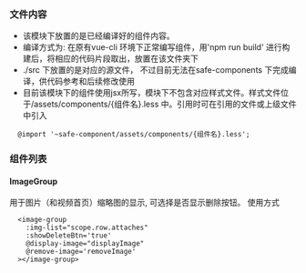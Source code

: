 ### 文件内容
- 该模块下放置的是已经编译好的组件内容。
- 编译方式为: 在原有vue-cli 环境下正常编写组件，用'npm run build' 进行构建后，将相应的代码片段取出，放置在该文件夹下
- ./src 下放置的是对应的源文件， 不过目前无法在safe-components 下完成编译，供代码参考和后续修改使用
- 目前该模块下的组件使用jsx所写，模块下不包含对应样式文件。样式文件位于/assets/components/{组件名}.less 中。引用时可在引用的文件或上级文件中引入
```
  @import '~safe-component/assets/components/{组件名}.less';
```

### 组件列表
#### ImageGroup
用于图片（和视频首页）缩略图的显示, 可选择是否显示删除按钮。
使用方式
```
  <image-group
    :img-list="scope.row.attaches"
    :showDeleteBtn='true'
    @display-image="displayImage"
    @remove-image='removeImage'
  ></image-group>
```

